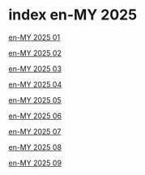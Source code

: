 # index en-MY 2025

<a href="./01">en-MY 2025 01</a>

<a href="./02">en-MY 2025 02</a>

<a href="./03">en-MY 2025 03</a>

<a href="./04">en-MY 2025 04</a>

<a href="./05">en-MY 2025 05</a>

<a href="./06">en-MY 2025 06</a>

<a href="./07">en-MY 2025 07</a>

<a href="./08">en-MY 2025 08</a>

<a href="./09">en-MY 2025 09</a>
